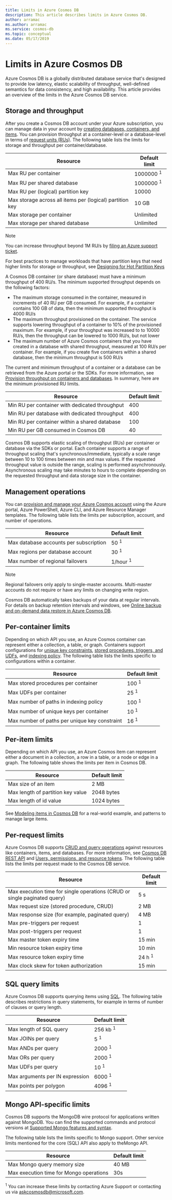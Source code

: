 ```yaml
---
title: Limits in Azure Cosmos DB
description: This article describes limits in Azure Cosmos DB.
author: arramac
ms.author: arramac
ms.service: cosmos-db
ms.topic: conceptual
ms.date: 05/17/2019
---
```


# Limits in Azure Cosmos DB
Azure Cosmos DB is a globally distributed database service that's designed to provide low latency, elastic scalability of throughput, well-defined semantics for data consistency, and high availability. This article provides an overview of the limits in the Azure Cosmos DB service.

## Storage and throughput

After you create a Cosmos DB account under your Azure subscription, you can manage data in your account by [creating databases, containers, and items](databases-containers-items.md). You can provision throughput at a container-level or a database-level in terms of [request units (RUs)](request-units.md). The following table lists the limits for storage and throughput per container/database.

| Resource | Default limit |
| --- | --- |
| Max RU per container | 1000000 <sup>1</sup>|
| Max RU per shared database | 1000000 <sup>1</sup>|
| Max RU per (logical) partition key | 10000 |
| Max storage across all items per (logical) partition key| 10 GB |
| Max storage per container | Unlimited |
| Max storage per shared database | Unlimited |

> [!NOTE]
> You can increase throughput beyond 1M RU/s by [filing an Azure support ticket](https://docs.microsoft.com/azure/azure-supportability/how-to-create-azure-support-request).
>
> For best practices to manage workloads that have partition keys that need higher limits for storage or throughput, see [Designing for Hot Partition Keys](how-to-model-partition-example.md)
>

A Cosmos DB container (or share database) must have a minimum throughput of 400 RU/s. The minimum supported throughput depends on the following factors:

* The maximum storage consumed in the container, measured in increments of 40 RU per GB consumed. For example, if a container contains 100 GB of data, then the minimum supported throughput is 4000 RU/s
* The maximum throughput provisioned on the container. The service supports lowering throughput of a container to 10% of the provisioned maximum. For example, if your throughput was increased to to 10000 RU/s, then the throughput can be lowered to 1000 RU/s, but not lower
* The maximum number of Azure Cosmos containers that you have created in a database with shared throughput, measured at 100 RU/s per container. For example, if you create five containers within a shared database, then the minimum throughput is 500 RU/s

The current and minimum throughput of a container or a database can be retrieved from the Azure portal or the SDKs. For more information, see [Provision throughput on containers and databases](set-throughput.md). In summary, here are the minimum provisioned RU limits. 

| Resource | Default limit |
| --- | --- |
| Min RU per container with dedicated throughput | 400 |
| Min RU per database with dedicated throughput | 400 |
| Min RU per container within a shared database | 100 |
| Min RU per GB consumed in Cosmos DB | 40 |

Cosmos DB supports elastic scaling of throughput (RUs) per container or database via the SDKs or portal. Each container supports a range of throughput scaling that's synchronous/immediate, typically a scale range between 10 to 100 times between min and max values. If the requested throughput value is outside the range, scaling is performed asynchronously. Asynchronous scaling may take minutes to hours to complete depending on the requested throughput and data storage size in the container.  

## Management operations
You can [provision and manage your Azure Cosmos account](how-to-manage-database-account.md) using the Azure portal, Azure PowerShell, Azure CLI, and Azure Resource Manager templates. The following table lists the limits per subscription, account, and number of operations.

| Resource | Default limit |
| --- | --- |
| Max database accounts per subscription |50 <sup>1</sup>|
| Max regions per database account |30 <sup>1</sup>|
| Max number of regional failovers |1/hour <sup>1</sup>|

> [!NOTE]
> Regional failovers only apply to single-master accounts. Multi-master accounts do not require or have any limits on changing write region.

Cosmos DB automatically takes backups of your data at regular intervals. For details on backup retention intervals and windows, see [Online backup and on-demand data restore in Azure Cosmos DB](online-backup-and-restore.md).

## Per-container limits
Depending on which API you use, an Azure Cosmos container can represent either a collection, a table, or graph. Containers support configurations for [unique key constraints](unique-keys.md), [stored procedures, triggers, and UDFs](stored-procedures-triggers-udfs.md), and [indexing policy](how-to-manage-indexing-policy.md). The following table lists the limits specific to configurations within a container. 

| Resource | Default limit |
| --- | --- |
| Max stored procedures per container |100 <sup>1</sup>|
| Max UDFs per container |25 <sup>1</sup>|
| Max number of paths in indexing policy|100 <sup>1</sup>|
| Max number of unique keys per container|10 <sup>1</sup>|
| Max number of paths per unique key constraint|16 <sup>1</sup>|

## Per-item limits
Depending on which API you use, an Azure Cosmos item can represent either a document in a collection, a row in a table, or a node or edge in a graph. The following table shows the limits per item in Cosmos DB. 

| Resource | Default limit |
| --- | --- |
| Max size of an item |2 MB |
| Max length of partition key value |2048 bytes |
| Max length of id value |1024 bytes |

See [Modeling items in Cosmos DB](how-to-model-partition-example.md) for a real-world example, and patterns to manage large items. 

## Per-request limits
Azure Cosmos DB supports [CRUD and query operations](https://docs.microsoft.com/rest/api/cosmos-db/) against resources like containers, items, and databases. For more information, see [Cosmos DB REST API](https://docs.microsoft.com/rest/api/cosmos-db/restful-interactions-with-cosmosdb-resources) and [Users, permissions, and resource tokens](secure-access-to-data.md). The following table lists the limits per request made to the Cosmos DB service.

| Resource | Default limit |
| --- | --- |
| Max execution time for single operations (CRUD or single paginated query)| 5 s |
| Max request size (stored procedure, CRUD)|2 MB |
| Max response size (for example, paginated query) |4 MB |
| Max pre-triggers per request| 1 |
| Max post-triggers per request| 1 |
| Max master token expiry time |15 min |
| Min resource token expiry time |10 min |
| Max resource token expiry time |24 h <sup>1</sup>|
| Max clock skew for token authorization| 15 min |
 
## SQL query limits
Azure Cosmos DB supports querying items using [SQL](how-to-sql-query.md). The following table describes restrictions in query statements, for example in terms of number of clauses or query length. 

| Resource | Default limit |
| --- | --- |
| Max length of SQL query| 256 kb <sup>1</sup>|
| Max JOINs per query| 5 <sup>1</sup>|
| Max ANDs per query| 2000 <sup>1</sup>|
| Max ORs per query| 2000 <sup>1</sup>|
| Max UDFs per query| 10 <sup>1</sup>|
| Max arguments per IN expression| 6000 <sup>1</sup>|
| Max points per polygon| 4096 <sup>1</sup>|

## Mongo API-specific limits
Cosmos DB supports the MongoDB wire protocol for applications written against MongoDB. You can find the supported commands and protocol versions at [Supported Mongo features and syntax](mongodb-feature-support.md). 

The following table lists the limits specific to Mongo support. Other service limits mentioned for the core (SQL) API also apply to theMongo API. 

| Resource | Default limit |
| --- | --- |
| Max Mongo query memory size | 40 MB |
| Max execution time for Mongo operations| 30s |

<sup>1</sup> You can increase these limits by contacting Azure Support or contacting us via askcosmosdb@microsoft.com.

